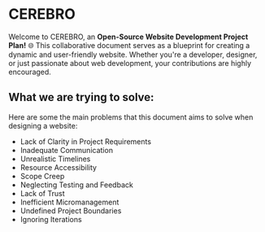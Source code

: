 # CEREBRO
Welcome to CEREBRO, an **Open-Source Website Development Project Plan!** 🌐 This collaborative document serves as a blueprint for creating a dynamic and user-friendly website. Whether you're a developer, designer, or just passionate about web development, your contributions are highly encouraged.

## What we are trying to solve:

Here are some the main problems that this document aims to solve when designing a website:

- Lack of Clarity in Project Requirements
- Inadequate Communication
- Unrealistic Timelines
- Resource Accessibility
- Scope Creep
- Neglecting Testing and Feedback
- Lack of Trust
- Inefficient Micromanagement
- Undefined Project Boundaries
- Ignoring Iterations
